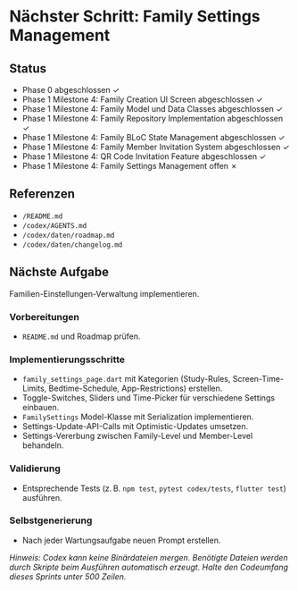 # Nächster Schritt: Family Settings Management

## Status
- Phase 0 abgeschlossen ✓
- Phase 1 Milestone 4: Family Creation UI Screen abgeschlossen ✓
- Phase 1 Milestone 4: Family Model und Data Classes abgeschlossen ✓
- Phase 1 Milestone 4: Family Repository Implementation abgeschlossen ✓
- Phase 1 Milestone 4: Family BLoC State Management abgeschlossen ✓
- Phase 1 Milestone 4: Family Member Invitation System abgeschlossen ✓
- Phase 1 Milestone 4: QR Code Invitation Feature abgeschlossen ✓
- Phase 1 Milestone 4: Family Settings Management offen ✗

## Referenzen
- `/README.md`
- `/codex/AGENTS.md`
- `/codex/daten/roadmap.md`
- `/codex/daten/changelog.md`

## Nächste Aufgabe
Familien-Einstellungen-Verwaltung implementieren.

### Vorbereitungen
- `README.md` und Roadmap prüfen.

### Implementierungsschritte
- `family_settings_page.dart` mit Kategorien (Study-Rules, Screen-Time-Limits, Bedtime-Schedule, App-Restrictions) erstellen.
- Toggle-Switches, Sliders und Time-Picker für verschiedene Settings einbauen.
- `FamilySettings` Model-Klasse mit Serialization implementieren.
- Settings-Update-API-Calls mit Optimistic-Updates umsetzen.
- Settings-Vererbung zwischen Family-Level und Member-Level behandeln.

### Validierung
- Entsprechende Tests (z. B. `npm test`, `pytest codex/tests`, `flutter test`) ausführen.

### Selbstgenerierung
- Nach jeder Wartungsaufgabe neuen Prompt erstellen.

*Hinweis: Codex kann keine Binärdateien mergen. Benötigte Dateien werden durch Skripte beim Ausführen automatisch erzeugt. Halte den Codeumfang dieses Sprints unter 500 Zeilen.*
